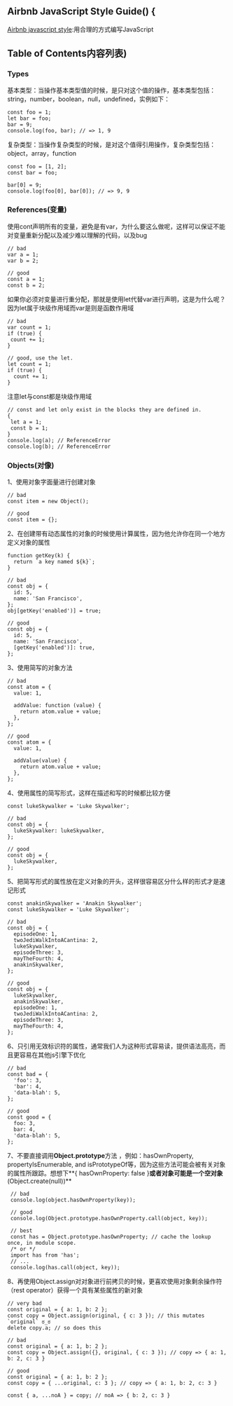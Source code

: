 ## Airbnb JavaScript Style Guide() {

[Airbnb javascript style](https://github.com/airbnb/javascript#airbnb-javascript-style-guide-):用合理的方式编写JavaScript

## Table of Contents内容列表)
### Types
基本类型：当操作基本类型值的时候，是只对这个值的操作，基本类型包括：string，number，boolean，null，undefined，实例如下：

    const foo = 1;
    let bar = foo;
    bar = 9;
    console.log(foo, bar); // => 1, 9
复杂类型：当操作复杂类型的时候，是对这个值得引用操作，复杂类型包括：object，array，function
    
    const foo = [1, 2];
    const bar = foo;

    bar[0] = 9;
    console.log(foo[0], bar[0]); // => 9, 9
### References(变量)
使用cont声明所有的变量，避免是有var，为什么要这么做呢，这样可以保证不能对变量重新分配以及减少难以理解的代码，以及bug

    // bad
    var a = 1;
    var b = 2;

    // good
    const a = 1;
    const b = 2;
    
如果你必须对变量进行重分配，那就是使用let代替var进行声明，这是为什么呢？因为let属于块级作用域而var是则是函数作用域

    // bad
    var count = 1;
    if (true) {
     count += 1;
    }

    // good, use the let.
    let count = 1;
    if (true) {
      count += 1;
    }
注意let与const都是块级作用域

    // const and let only exist in the blocks they are defined in.
    {
     let a = 1;
     const b = 1;
    }
    console.log(a); // ReferenceError
    console.log(b); // ReferenceError    

### Objects(对像)
1、使用对象字面量进行创建对象

    // bad
    const item = new Object();

    // good
    const item = {};
2、在创建带有动态属性的对象的时候使用计算属性，因为他允许你在同一个地方定义对象的属性

    function getKey(k) {
      return `a key named ${k}`;
    }

    // bad
    const obj = {
      id: 5,
      name: 'San Francisco',
    };
    obj[getKey('enabled')] = true;

    // good
    const obj = {
      id: 5,
      name: 'San Francisco',
      [getKey('enabled')]: true,
    };
3、使用简写的对象方法

    // bad
    const atom = {
      value: 1,

      addValue: function (value) {
        return atom.value + value;
      },
    };

    // good
    const atom = {
      value: 1,

      addValue(value) {
        return atom.value + value;
      },
    };
4、使用属性的简写形式，这样在描述和写的时候都比较方便

    const lukeSkywalker = 'Luke Skywalker';

    // bad
    const obj = {
      lukeSkywalker: lukeSkywalker,
    };

    // good
    const obj = {
      lukeSkywalker,
    };
5、把简写形式的属性放在定义对象的开头，这样很容易区分什么样的形式才是速记形式

    const anakinSkywalker = 'Anakin Skywalker';
    const lukeSkywalker = 'Luke Skywalker';

    // bad
    const obj = {
      episodeOne: 1,
      twoJediWalkIntoACantina: 2,
      lukeSkywalker,
      episodeThree: 3,
      mayTheFourth: 4,
      anakinSkywalker,
    };

    // good
    const obj = {
      lukeSkywalker,
      anakinSkywalker,
      episodeOne: 1,
      twoJediWalkIntoACantina: 2,
      episodeThree: 3,
      mayTheFourth: 4,
    };
6、只引用无效标识符的属性，通常我们人为这种形式容易读，提供语法高亮，而且更容易在其他js引擎下优化

    // bad
    const bad = {
      'foo': 3,
      'bar': 4,
      'data-blah': 5,
    };

    // good
    const good = {
      foo: 3,
      bar: 4,
      'data-blah': 5,
    };

 7、不要直接调用**Object.prototype**方法 ，例如：hasOwnProperty, propertyIsEnumerable, and isPrototypeOf等，因为这些方法可能会被有关对象的属性所跟踪。想想下**{ hasOwnProperty: false }**或者对象可能是一个空对象**(Object.create(null))**
 
     // bad
     console.log(object.hasOwnProperty(key));

     // good
     console.log(Object.prototype.hasOwnProperty.call(object, key));

     // best
     const has = Object.prototype.hasOwnProperty; // cache the lookup once, in module scope.
     /* or */
     import has from 'has';
     // ...
     console.log(has.call(object, key)); 
8、再使用Object.assign对对象进行前拷贝的时候，更喜欢使用对象剩余操作符（rest operator）获得一个具有某些属性的新对象
 
    // very bad
    const original = { a: 1, b: 2 };
    const copy = Object.assign(original, { c: 3 }); // this mutates `original` ಠ_ಠ
    delete copy.a; // so does this

    // bad
    const original = { a: 1, b: 2 };
    const copy = Object.assign({}, original, { c: 3 }); // copy => { a: 1, b: 2, c: 3 }

    // good
    const original = { a: 1, b: 2 };
    const copy = { ...original, c: 3 }; // copy => { a: 1, b: 2, c: 3 }

    const { a, ...noA } = copy; // noA => { b: 2, c: 3 }
    
